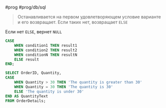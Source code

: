 #prog #prog/db/sql 

> Останавливается на первом удовлетворяющем условие варианте и его возвращает. Если таких нет, возвращает `ELSE`

Если нет `ELSE`, вернет `NULL`

```sql
CASE  
    WHEN condition1 THEN result1
    WHEN condition2 THEN result2
    WHEN conditionN THEN resultN
    ELSE result
END;
```
```sql
SELECT OrderID, Quantity,  
CASE  
    WHEN Quantity > 30 THEN 'The quantity is greater than 30'  
    WHEN Quantity = 30 THEN 'The quantity is 30'  
    ELSE 'The quantity is under 30'  
END AS QuantityText  
FROM OrderDetails;
```
